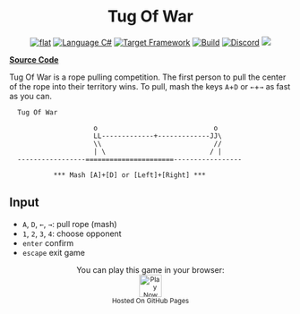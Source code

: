 <h1 align="center">
	Tug Of War
</h1>

<p align="center">
	<a href="https://github.com/ZacharyPatten/dotnet-console-games" alt="GitHub repo"><img alt="flat" src="https://raw.githubusercontent.com/ZacharyPatten/dotnet-console-games/main/.github/resources/github-repo-black.svg"></a>
	<a href="https://docs.microsoft.com/en-us/dotnet/csharp/" alt="GitHub repo"><img alt="Language C#" src="https://raw.githubusercontent.com/ZacharyPatten/dotnet-console-games/main/.github/resources/language-csharp.svg"></a>
	<a href="https://dotnet.microsoft.com/download"><img src="https://raw.githubusercontent.com/ZacharyPatten/dotnet-console-games/main/.github/resources/dotnet-badge.svg" title="Target Framework" alt="Target Framework"></a>
	<a href="https://github.com/ZacharyPatten/dotnet-console-games/actions"><img src="https://github.com/ZacharyPatten/dotnet-console-games/workflows/Tug%20Of%20War%20Build/badge.svg" title="Goto Build" alt="Build"></a>
	<a href="https://discord.gg/4XbQbwF" alt="Discord"><img src="https://raw.githubusercontent.com/ZacharyPatten/dotnet-console-games/main/.github/resources/discord-badge.svg" title="Go To Discord Server" alt="Discord"/></a>
	<a href="https://github.com/ZacharyPatten/dotnet-console-games/blob/master/LICENSE" alt="license"><img src="https://raw.githubusercontent.com/ZacharyPatten/dotnet-console-games/main/.github/resources/license-MIT-green.svg" /></a>
</p>

**[Source Code](Program.cs)**

Tug Of War is a rope pulling competition. The first person to pull the center of the rope into their territory wins. To pull, mash the keys `A`+`D` or `←`+`→` as fast as you can.

```
  Tug Of War

                     o                             o
                     LL-------------+-------------JJ\
                     \\                            //
                     | \                          / |
  -----------------======================-----------------

           *** Mash [A]+[D] or [Left]+[Right] ***
```

## Input

- `A`, `D`, `←`, `→`: pull rope (mash)
- `1`, `2`, `3`, `4`: choose opponent
- `enter` confirm
- `escape` exit game

<p align="center">
	You can play this game in your browser:
	<br />
	<a href="https://zacharypatten.github.io/dotnet-console-games/Tug%20Of%20War" alt="Play Now">
		<sub><img height="40"src="https://raw.githubusercontent.com/ZacharyPatten/dotnet-console-games/main/.github/resources/play-badge.svg" title="Play Now" alt="Play Now"/></sub>
	</a>
	<br />
	<sup>Hosted On GitHub Pages</sup>
</p>

